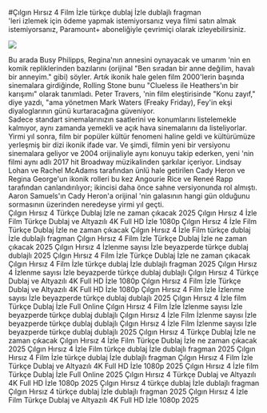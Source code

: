 #Çılgın Hırsız 4 Film İzle türkçe dublaj İzle dublajlı fragman  
'leri izlemek için ödeme yapmak istemiyorsanız veya filmi satın almak istemiyorsanız, Paramount+ aboneliğiyle çevrimiçi olarak izleyebilirsiniz.  
  
[![](https://i.imgur.com/qSNzIqt.png)](https://movie.rssnews.media/vttMFwG.php)  
  
Bu arada Busy Philipps, Regina'nın annesini oynayacak ve umarım 'nin en komik repliklerinden bazılarını (orijinal "Ben sıradan bir anne değilim, havalı bir anneyim." gibi) söyler. Artık ikonik hale gelen film 2000'lerin başında sinemalara girdiğinde, Rolling Stone bunu "Clueless ile Heathers'ın bir karışımı" olarak tanımladı. Peter Travers, 'nin film eleştirisinde "Konu zayıf," diye yazdı, "ama yönetmen Mark Waters (Freaky Friday), Fey'in ekşi diyaloglarının günü kurtaracağına güveniyor.  
Sadece standart sinemalarınızın saatlerini ve konumlarını listelemekle kalmıyor, aynı zamanda yemekli ve açık hava sinemalarını da listeliyorlar.  
Yirmi yıl sonra, film bir popüler kültür fenomeni haline geldi ve kültürümüze yerleşmiş bir dizi ikonik ifade var. Ve şimdi, filmin yeni bir versiyonu sinemalara geliyor ve 2004 orijinaliyle aynı konuyu takip ederken, yeni 'nin filmi aynı adlı 2017 hit Broadway müzikalinden şarkılar içeriyor. Lindsay Lohan ve Rachel McAdams tarafından ünlü hale getirilen Cady Heron ve Regina George'un ikonik rolleri bu kez Angourie Rice ve Reneé Rapp tarafından canlandırılıyor; ikincisi daha önce sahne versiyonunda rol almıştı.  
Aaron Samuels'ın Cady Heron'a orijinal 'nin galasının hangi gün olduğunu sormasının üzerinden neredeyse yirmi yıl geçti.  
Çılgın Hırsız 4 Türkçe Dublaj İzle ne zaman çıkacak 2025
Çılgın Hırsız 4 İzle Film Türkçe Dublaj ve Altyazılı 4K Full HD İzle 1080p
Çılgın Hırsız 4 İzle Film Türkçe Dublaj İzle ne zaman çıkacak
Çılgın Hırsız 4 İzle Film türkçe dublaj İzle dublajlı fragman
Çılgın Hırsız 4 Film İzle Türkçe Dublaj İzle ne zaman çıkacak 2025
Çılgın Hırsız 4 İzlenme sayısı İzle beyazperde türkçe dublaj dublajlı 2025
Çılgın Hırsız 4 Film İzle Türkçe Dublaj İzle ne zaman çıkacak
Çılgın Hırsız 4 Film İzle türkçe dublaj İzle dublajlı fragman 2025
Çılgın Hırsız 4 İzlenme sayısı İzle beyazperde türkçe dublaj dublajlı
Çılgın Hırsız 4 Türkçe Dublaj ve Altyazılı 4K Full HD İzle 1080p
Çılgın Hırsız 4 Film İzle Türkçe Dublaj ve Altyazılı 4K Full HD İzle 1080p
Çılgın Hırsız 4 Film İzle İzlenme sayısı İzle beyazperde türkçe dublaj dublajlı 2025
Çılgın Hırsız 4 İzle film Türkçe Dublaj İzle Full Online
Çılgın Hırsız 4 Film İzle İzlenme sayısı İzle beyazperde türkçe dublaj dublajlı
Çılgın Hırsız 4 İzle Film İzlenme sayısı İzle beyazperde türkçe dublaj dublajlı
Çılgın Hırsız 4 İzle Film İzlenme sayısı İzle beyazperde türkçe dublaj dublajlı 2025
Çılgın Hırsız 4 Türkçe Dublaj İzle ne zaman çıkacak
Çılgın Hırsız 4 İzle Film Türkçe Dublaj İzle ne zaman çıkacak 2025
Çılgın Hırsız 4 İzle Film türkçe dublaj İzle dublajlı fragman 2025
Çılgın Hırsız 4 Film İzle türkçe dublaj İzle dublajlı fragman
Çılgın Hırsız 4 Film İzle Türkçe Dublaj ve Altyazılı 4K Full HD İzle 1080p 2025
Çılgın Hırsız 4 İzle film Türkçe Dublaj İzle Full Online 2025
Çılgın Hırsız 4 Türkçe Dublaj ve Altyazılı 4K Full HD İzle 1080p 2025
Çılgın Hırsız 4 türkçe dublaj İzle dublajlı fragman
Çılgın Hırsız 4 türkçe dublaj İzle dublajlı fragman 2025
Çılgın Hırsız 4 İzle Film Türkçe Dublaj ve Altyazılı 4K Full HD İzle 1080p 2025